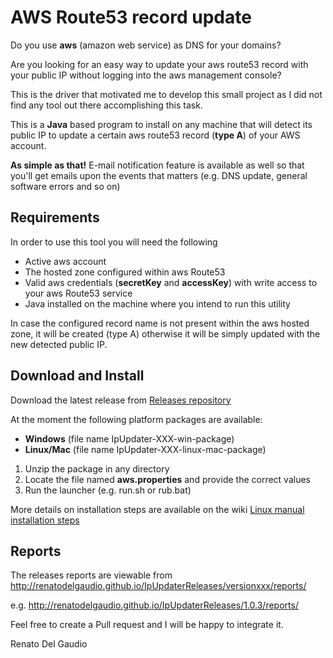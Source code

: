 # AWS Route53 record update
Do you use **aws** (amazon web service) as DNS for your domains?

Are you looking for an easy way to update your aws route53 record with your public IP without logging into the aws management console?

This is the driver that motivated me to develop this small project as I did not find any tool out there accomplishing this task.

This is a **Java** based program to install on any machine that will detect its public IP to update a certain aws route53 record (**type A**) of your AWS account.

**As simple as that!**
E-mail notification feature is available as well so that you'll get emails upon the events that matters (e.g. DNS update, general software errors and so on)

## Requirements
In order to use this tool you will need the following

- Active aws account
- The hosted zone configured within aws Route53
- Valid aws credentials (**secretKey** and **accessKey**) with write access to your aws Route53 service
- Java installed on the machine where you intend to run this utility

In case the configured record name is not present within the aws hosted zone, it will be created (type A) otherwise it will be simply updated with the new detected public IP.

## Download and Install
Download the latest release from [Releases repository](https://github.com/renatodelgaudio/renatodelgaudio.github.io/tree/master/IpUpdaterReleases "Releases repository")

At the moment the following platform packages are available:
- **Windows** (file name IpUpdater-XXX-win-package)
- **Linux/Mac** (file name IpUpdater-XXX-linux-mac-package)

1. Unzip the package in any directory
2. Locate the file named **aws.properties** and provide the correct values
3. Run the launcher (e.g. run.sh or rub.bat)

More details on installation steps are available on the wiki
[Linux manual installation steps](https://github.com/renatodelgaudio/awsroute53/wiki/Linux-manual-installation-steps "Linux manual installation steps")

## Reports
The releases reports are viewable from http://renatodelgaudio.github.io/IpUpdaterReleases/versionxxx/reports/

e.g. http://renatodelgaudio.github.io/IpUpdaterReleases/1.0.3/reports/


Feel free to create a Pull request and I will be happy to integrate it.

Renato Del Gaudio
